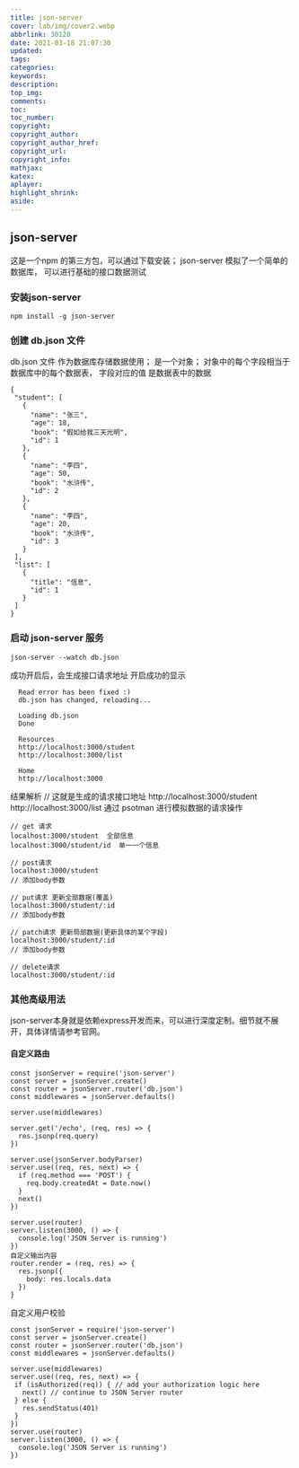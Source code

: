 ```yaml
---
title: json-server
cover: lab/img/cover2.webp
abbrlink: 30120
date: 2021-03-18 21:07:30
updated:
tags:
categories:
keywords:
description:
top_img:
comments:
toc:
toc_number:
copyright:
copyright_author:
copyright_author_href:
copyright_url:
copyright_info:
mathjax:
katex:
aplayer:
highlight_shrink:
aside:
---
```

## json-server

这是一个npm 的第三方包，可以通过下载安装； json-server 模拟了一个简单的数据库， 可以进行基础的接口数据测试

### 安装json-server

```
npm install -g json-server
```

### 创建 db.json 文件

db.json 文件 作为数据库存储数据使用； 是一个对象； 对象中的每个字段相当于数据库中的每个数据表， 字段对应的值 是数据表中的数据

```
{
 "student": [
   {
     "name": "张三",
     "age": 18,
     "book": "假如给我三天光明",
     "id": 1
   },
   {
     "name": "李四",
     "age": 50,
     "book": "水浒传",
     "id": 2
   },
   {
     "name": "李四",
     "age": 20,
     "book": "水浒传",
     "id": 3
   }
 ],
 "list": [
   {
     "title": "信息",
     "id": 1
   }
 ]
}
```

### 启动 json-server 服务

```
json-server --watch db.json 
```


成功开启后，会生成接口请求地址 开启成功的显示

```
  Read error has been fixed :)
  db.json has changed, reloading...

  Loading db.json
  Done

  Resources
  http://localhost:3000/student
  http://localhost:3000/list

  Home
  http://localhost:3000
```

结果解析
// 这就是生成的请求接口地址
 http://localhost:3000/student
 http://localhost:3000/list
通过 psotman 进行模拟数据的请求操作

```
// get 请求
localhost:3000/student  全部信息
localhost:3000/student/id  单一一个信息

// post请求
localhost:3000/student
// 添加body参数

// put请求 更新全部数据(覆盖)
localhost:3000/student/:id
// 添加body参数

// patch请求 更新局部数据(更新具体的某个字段)
localhost:3000/student/:id
// 添加body参数

// delete请求
localhost:3000/student/:id
```

### 其他高级用法

json-server本身就是依赖express开发而来，可以进行深度定制。细节就不展开，具体详情请参考官网。

#### 自定义路由

```
const jsonServer = require('json-server')
const server = jsonServer.create()
const router = jsonServer.router('db.json')
const middlewares = jsonServer.defaults()

server.use(middlewares)

server.get('/echo', (req, res) => {
  res.jsonp(req.query)
})

server.use(jsonServer.bodyParser)
server.use((req, res, next) => {
  if (req.method === 'POST') {
    req.body.createdAt = Date.now()
  }
  next()
})

server.use(router)
server.listen(3000, () => {
  console.log('JSON Server is running')
})
自定义输出内容
router.render = (req, res) => {
  res.jsonp({
    body: res.locals.data
  })
}
```

 自定义用户校验 

```
const jsonServer = require('json-server')
const server = jsonServer.create()
const router = jsonServer.router('db.json')
const middlewares = jsonServer.defaults()

server.use(middlewares)
server.use((req, res, next) => {
 if (isAuthorized(req)) { // add your authorization logic here
   next() // continue to JSON Server router
 } else {
   res.sendStatus(401)
 }
})
server.use(router)
server.listen(3000, () => {
  console.log('JSON Server is running')
})
```


